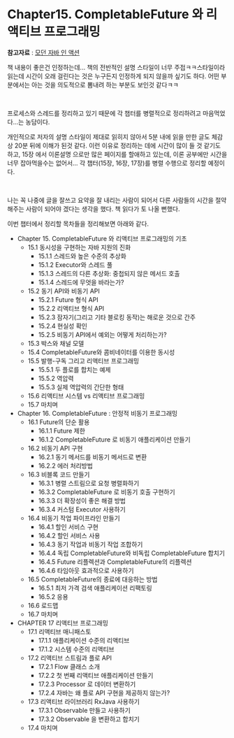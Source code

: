 # Chapter15. CompletableFuture 와 리액티브 프로그래밍

**참고자료** : [모던 자바 인 액션](http://www.yes24.com/Product/Goods/77125987)<br>

책 내용이 좋은건 인정하는데... 책의 전반적인 설명 스타일이 너무 주접ㅋㅋ스타일이라 읽는데 시간이 오래 걸린다는 것은 누구든지 인정하게 되지 않을까 싶기도 하다. 어떤 부분에서는 아는 것을 의도적으로 뽐내려 하는 부분도 보인것 같다ㅋㅋ<br>

<br>

프로세스와 스레드를 정리하고 있기 때문에 각 챕터를 병렬적으로 정리하려고 마음먹었다...는 농담이다.<br>

개인적으로 저자의 설명 스타일이 제대로 읽히지 않아서 5분 내에 읽을 만한 글도 체감상 20분 뒤에 이해가 된것 같다. 이런 이유로 정리하는 데에 시간이 많이 들 것 같기도 하고, 15장 에서 이론설명 으로만 많은 페이지를 할애하고 있는데, 이론 공부에만 시간을 너무 잡아먹을수는 없어서... 각 챕터(15장, 16장, 17장)를 병렬 수행으로 정리할 예정이다.<br>

<br>

나는 꼭 나중에 글을 잘쓰고 요약을 잘 내리는 사람이 되어서 다른 사람들의 시간을 절약해주는 사람이 되어야 겠다는 생각을 했다. 책 읽다가 토 나올 뻔했다.<br>

이번 챕터에서 정리할 목차들을 정리해보면 아래와 같다.<br>

- Chapter 15. CompletableFuture 와 리액티브 프로그래밍의 기초
  - 15.1 동시성을 구현하는 자바 지원의 진화
    - 15.1.1 스레드와 높은 수준의 추상화
    - 15.1.2 Executor와 스레드 풀
    - 15.1.3 스레드의 다른 추상화: 중첩되지 않은 메서드 호출
    - 15.1.4 스레드에 무엇을 바라는가?
  - 15.2 동기 API와 비동기 API
    - 15.2.1 Future 형식 API
    - 15.2.2 리액티브 형식 API
    - 15.2.3 잠자기(그리고 기타 블로킹 동작)는 해로운 것으로 간주
    - 15.2.4 현실성 확인
    - 15.2.5 비동기 API에서 예외는 어떻게 처리하는가?
  - 15.3 박스와 채널 모델
  - 15.4 CompletableFuture와 콤비네이터를 이용한 동시성
  - 15.5 발행-구독 그리고 리액티브 프로그래밍
    - 15.5.1 두 플로를 합치는 예제
    - 15.5.2 역압력
    - 15.5.3 실제 역압력의 간단한 형태
  - 15.6 리액티브 시스템 vs 리액티브 프로그래밍
  - 15.7 마치며
- Chapter 16. CompletableFuture : 안정적 비동기 프로그래밍
  - 16.1 Future의 단순 활용
    - 16.1.1 Future 제한
    - 16.1.2 CompletableFuture 로 비동기 애플리케이션 만들기
  - 16.2 비동기 API 구현
    - 16.2.1 동기 메서드를 비동기 메서드로 변환
    - 16.2.2 에러 처리방법
  - 16.3 비블록 코드 만들기
    - 16.3.1 병렬 스트림으로 요청 병렬화하기
    - 16.3.2 CompletableFuture 로 비동기 호출 구현하기
    - 16.3.3 더 확장성이 좋은 해결 방법
    - 16.3.4 커스텀 Executor 사용하기
  - 16.4 비동기 작업 파이프라인 만들기
    - 16.4.1 할인 서비스 구현
    - 16.4.2 할인 서비스 사용
    - 16.4.3 동기 작업과 비동기 작업 조합하기
    - 16.4.4 독립 CompletableFuture와 비독립 CompletableFuture 합치기
    - 16.4.5 Future 리플렉션과 CompletableFuture의 리플렉션
    - 16.4.6 타임아웃 효과적으로 사용하기
  - 16.5 CompletableFuture의 종료에 대응하는 방법
    - 16.5.1 최저 가격 검색 애플리케이션 리팩토링
    - 16.5.2 응용
  - 16.6 로드맵
  - 16.7 마치며
- CHAPTER 17 리액티브 프로그래밍
  - 17.1 리액티브 매니패스토 
    - 17.1.1 애플리케이션 수준의 리액티브
    - 17.1.2 시스템 수준의 리액티브
  - 17.2 리액티브 스트림과 플로 API
    - 17.2.1 Flow 클래스 소개
    - 17.2.2 첫 번째 리액티브 애플리케이션 만들기
    - 17.2.3 Processor 로 데이터 변환하기
    - 17.2.4 자바는 왜 플로 API 구현을 제공하지 않는가?
  - 17.3 리액티브 라이브러리 RxJava 사용하기
    - 17.3.1 Observable 만들고 사용하기
    - 17.3.2 Observable 을 변환하고 합치기
  - 17.4 마치며

